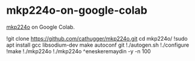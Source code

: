 # mkp224o-on-google-colab
[mkp224o](https://github.com/cathugger/mkp224o) on Google Colab.

!git clone https://github.com/cathugger/mkp224o.git
cd mkp224o/
!sudo apt install gcc libsodium-dev make autoconf git
!./autogen.sh
!./configure
!make
!./mkp224o
!./mkp224o ^eneskeremaydin -y -n 100
